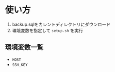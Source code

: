# 使い方

1. backup.sqlをカレントディレクトリにダウンロード
2. 環境変数を指定して `setup.sh` を実行

## 環境変数一覧

- `HOST`
- `SSH_KEY`
